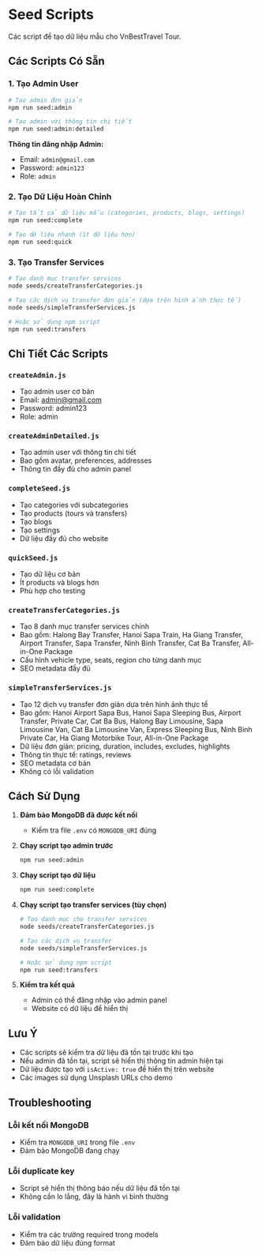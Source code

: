 # Seed Scripts

Các script để tạo dữ liệu mẫu cho VnBestTravel Tour.

## Các Scripts Có Sẵn

### 1. Tạo Admin User

```bash
# Tạo admin đơn giản
npm run seed:admin

# Tạo admin với thông tin chi tiết
npm run seed:admin:detailed
```

**Thông tin đăng nhập Admin:**

- Email: `admin@gmail.com`
- Password: `admin123`
- Role: `admin`

### 2. Tạo Dữ Liệu Hoàn Chỉnh

```bash
# Tạo tất cả dữ liệu mẫu (categories, products, blogs, settings)
npm run seed:complete

# Tạo dữ liệu nhanh (ít dữ liệu hơn)
npm run seed:quick
```

### 3. Tạo Transfer Services

```bash
# Tạo danh mục transfer services
node seeds/createTransferCategories.js

# Tạo các dịch vụ transfer đơn giản (dựa trên hình ảnh thực tế)
node seeds/simpleTransferServices.js

# Hoặc sử dụng npm script
npm run seed:transfers
```

## Chi Tiết Các Scripts

### `createAdmin.js`

- Tạo admin user cơ bản
- Email: admin@gmail.com
- Password: admin123
- Role: admin

### `createAdminDetailed.js`

- Tạo admin user với thông tin chi tiết
- Bao gồm avatar, preferences, addresses
- Thông tin đầy đủ cho admin panel

### `completeSeed.js`

- Tạo categories với subcategories
- Tạo products (tours và transfers)
- Tạo blogs
- Tạo settings
- Dữ liệu đầy đủ cho website

### `quickSeed.js`

- Tạo dữ liệu cơ bản
- Ít products và blogs hơn
- Phù hợp cho testing

### `createTransferCategories.js`

- Tạo 8 danh mục transfer services chính
- Bao gồm: Halong Bay Transfer, Hanoi Sapa Train, Ha Giang Transfer, Airport Transfer, Sapa Transfer, Ninh Binh Transfer, Cat Ba Transfer, All-in-One Package
- Cấu hình vehicle type, seats, region cho từng danh mục
- SEO metadata đầy đủ

### `simpleTransferServices.js`

- Tạo 12 dịch vụ transfer đơn giản dựa trên hình ảnh thực tế
- Bao gồm: Hanoi Airport Sapa Bus, Hanoi Sapa Sleeping Bus, Airport Transfer, Private Car, Cat Ba Bus, Halong Bay Limousine, Sapa Limousine Van, Cat Ba Limousine Van, Express Sleeping Bus, Ninh Binh Private Car, Ha Giang Motorbike Tour, All-in-One Package
- Dữ liệu đơn giản: pricing, duration, includes, excludes, highlights
- Thông tin thực tế: ratings, reviews
- SEO metadata cơ bản
- Không có lỗi validation

## Cách Sử Dụng

1. **Đảm bảo MongoDB đã được kết nối**

   - Kiểm tra file `.env` có `MONGODB_URI` đúng

2. **Chạy script tạo admin trước**

   ```bash
   npm run seed:admin
   ```

3. **Chạy script tạo dữ liệu**

   ```bash
   npm run seed:complete
   ```

4. **Chạy script tạo transfer services (tùy chọn)**

   ```bash
   # Tạo danh mục cho transfer services
   node seeds/createTransferCategories.js

   # Tạo các dịch vụ transfer
   node seeds/simpleTransferServices.js

   # Hoặc sử dụng npm script
   npm run seed:transfers
   ```

5. **Kiểm tra kết quả**
   - Admin có thể đăng nhập vào admin panel
   - Website có dữ liệu để hiển thị

## Lưu Ý

- Các scripts sẽ kiểm tra dữ liệu đã tồn tại trước khi tạo
- Nếu admin đã tồn tại, script sẽ hiển thị thông tin admin hiện tại
- Dữ liệu được tạo với `isActive: true` để hiển thị trên website
- Các images sử dụng Unsplash URLs cho demo

## Troubleshooting

### Lỗi kết nối MongoDB

- Kiểm tra `MONGODB_URI` trong file `.env`
- Đảm bảo MongoDB đang chạy

### Lỗi duplicate key

- Script sẽ hiển thị thông báo nếu dữ liệu đã tồn tại
- Không cần lo lắng, đây là hành vi bình thường

### Lỗi validation

- Kiểm tra các trường required trong models
- Đảm bảo dữ liệu đúng format
